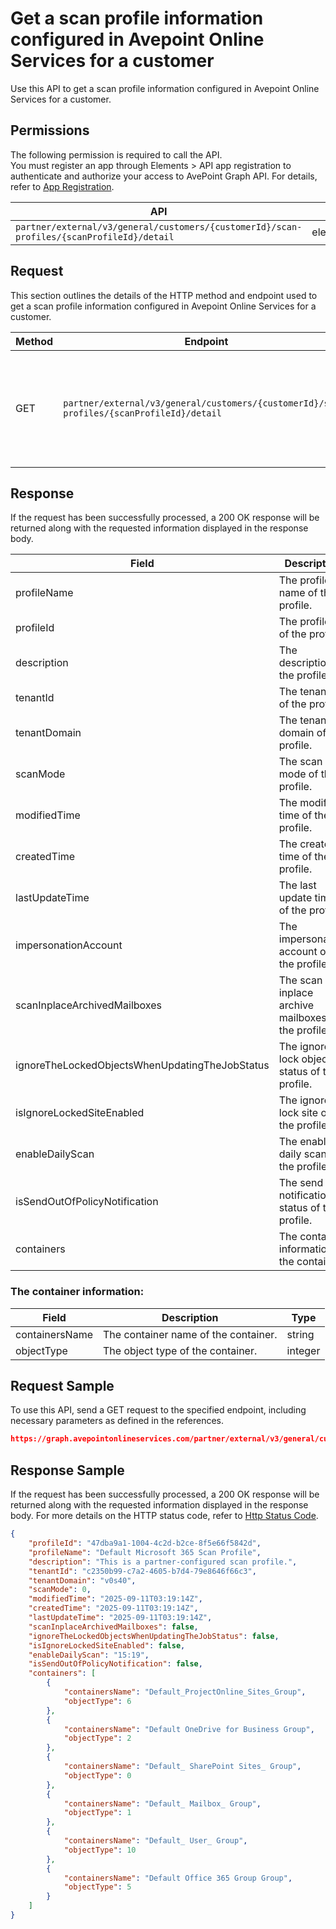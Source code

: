 # Get a scan profile information configured in Avepoint Online Services for a customer

Use this API to get a scan profile information configured in Avepoint Online Services for a customer. 

 ## Permissions

The following permission is required to call the API.  
You must register an app through Elements > API app registration to authenticate and authorize your access to AvePoint Graph API. For details, refer to [App Registration](https://cdn.avepoint.com/assets/apelements-webhelp/avepoint-elements-for-partners/index.htm#!Documents/appregistration.htm).

| API | Permission  |
|-----------|--------|
| `partner/external/v3/general/customers/{customerId}/scan-profiles/{scanProfileId}/detail`|elements.scanprofiles.read.all|  

## Request

This section outlines the details of the HTTP method and endpoint used to get a scan profile information configured in Avepoint Online Services for a customer.

| Method | Endpoint | Description |
|-----------|--------|------------|
| GET | `partner/external/v3/general/customers/{customerId}/scan-profiles/{scanProfileId}/detail` | Get a scan profile information configured in Avepoint Online Services for a customer.|

## Response

If the request has been successfully processed, a 200 OK response will be returned along with the requested information displayed in the response body.
 
| Field | Description | Type |
| --- | --- | --- |
| profileName               | The profile name of the profile.                 | string |
| profileId     | The profile id of the profile.       | string |
| description       | The description of the profile.      | string |
| tenantId | The tenant id of the profile. | string |
| tenantDomain | The tenant domain of the profile. | string |
| scanMode | The scan mode of the profile. | integer |
| modifiedTime | The modify time of the profile. | string |
| createdTime | The create time of the profile. | string |
| lastUpdateTime | The last update time of the profile. | string |
| impersonationAccount | The impersonation account of the profile. | string |
| scanInplaceArchivedMailboxes | The scan inplace archive mailboxes of the profile. | boolean |
| ignoreTheLockedObjectsWhenUpdatingTheJobStatus | The ignore lock object status of the profile. | bool |
| isIgnoreLockedSiteEnabled | The ignore lock site of the profile. | boolean |
| enableDailyScan | The enable daily scan of the profile. | string |
| isSendOutOfPolicyNotification | The send oop notification status of the profile. | boolean |
| containers | The container information of the container. | list |

### The container information:
| Field | Description | Type |
| --- | --- | --- |
| containersName | The container name of the container. | string |
| objectType | The object type of the container. | integer |





## Request Sample
To use this API, send a GET request to the specified endpoint, including necessary parameters as defined in the references.
```json
https://graph.avepointonlineservices.com/partner/external/v3/general/customers/{customerId}/scan-profiles/{scanProfileId}/detail
```
 
## Response Sample
If the request has been successfully processed, a 200 OK response will be returned along with the requested information displayed in the response body.
For more details on the HTTP status code, refer to [Http Status Code](https://learn.avepoint.com/docs/Use-AvePoint-Graph-API.html#http-status-code).
```json
{
    "profileId": "47dba9a1-1004-4c2d-b2ce-8f5e66f5842d",
    "profileName": "Default Microsoft 365 Scan Profile",
    "description": "This is a partner-configured scan profile.",
    "tenantId": "c2350b99-c7a2-4605-b7d4-79e8646f66c3",
    "tenantDomain": "v0s40",
    "scanMode": 0,
    "modifiedTime": "2025-09-11T03:19:14Z",
    "createdTime": "2025-09-11T03:19:14Z",
    "lastUpdateTime": "2025-09-11T03:19:14Z",
    "scanInplaceArchivedMailboxes": false,
    "ignoreTheLockedObjectsWhenUpdatingTheJobStatus": false,
    "isIgnoreLockedSiteEnabled": false,
    "enableDailyScan": "15:19",
    "isSendOutOfPolicyNotification": false,
    "containers": [
        {
            "containersName": "Default_ProjectOnline_Sites_Group",
            "objectType": 6
        },
        {
            "containersName": "Default OneDrive for Business Group",
            "objectType": 2
        },
        {
            "containersName": "Default_ SharePoint Sites_ Group",
            "objectType": 0
        },
        {
            "containersName": "Default_ Mailbox_ Group",
            "objectType": 1
        },
        {
            "containersName": "Default_ User_ Group",
            "objectType": 10
        },
        {
            "containersName": "Default Office 365 Group Group",
            "objectType": 5
        }
    ]
}
```